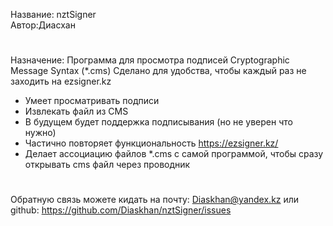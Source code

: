  Название: nztSigner     
 Автор:Диасхан

#
Назначение:
Программа для просмотра подписей Cryptographic Message Syntax (*.cms)
Сделано для удобства, чтобы каждый раз не заходить на ezsigner.kz

- Умеет просматривать подписи
- Извлекать файл из CMS
- В будущем будет поддержка подписывания (но не уверен что нужно)
- Частично повторяет функциональность https://ezsigner.kz/
- Делает ассоциацию файлов *.cms с самой программой, чтобы сразу открывать cms файл через проводник

#

Обратную связь можете кидать на почту: Diaskhan@yandex.kz
или github: https://github.com/Diaskhan/nztSigner/issues
